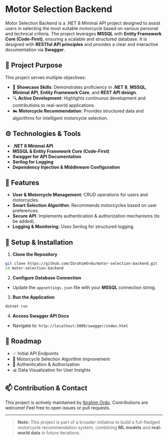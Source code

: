 ﻿# Motor Selection Backend

Motor Selection Backend is a .NET 8 Minimal API project designed to assist users in selecting the most suitable motorcycle based on various personal and technical criteria. The project leverages **MSSQL** with **Entity Framework Core (Code-First)**, ensuring a scalable and structured database. It is designed with **RESTful API principles** and provides a clear and interactive documentation via **Swagger**.

## 🚀 Project Purpose
This project serves multiple objectives:
- 📌 **Showcase Skills**: Demonstrates proficiency in **.NET 8**, **MSSQL**, **Minimal API**, **Entity Framework Core**, and **REST API design**.
- 🔍 **Active Development**: Highlights continuous development and contributions to real-world applications.
- 🏍️ **Motorcycle Recommendation**: Provides structured data and algorithms for intelligent motorcycle selection.

## ⚙️ Technologies & Tools
- **.NET 8 Minimal API**
- **MSSQL & Entity Framework Core (Code-First)**
- **Swagger for API Documentation**
- **Serilog for Logging**
- **Dependency Injection & Middleware Configuration**

## 📌 Features
- **User & Motorcycle Management**: CRUD operations for users and motorcycles.
- **Smart Selection Algorithm**: Recommends motorcycles based on user preferences.
- **Secure API**: Implements authentication & authorization mechanisms (to be added).
- **Logging & Monitoring**: Uses Serilog for structured logging.

## 🔧 Setup & Installation
1. **Clone the Repository**
```sh
git clone https://github.com/IbrahimOrdo/motor-selection-backend.git
cd motor-selection-backend
```
2. **Configure Database Connection**
- Update the `appsettings.json` file with your **MSSQL** connection string.

3. **Run the Application**
```sh
dotnet run
```

4. **Access Swagger API Docs**
- Navigate to: `http://localhost:5000/swagger/index.html`

## 📌 Roadmap
- ✅ Initial API Endpoints
- 🔄 Motorcycle Selection Algorithm Improvement
- 🔐 Authentication & Authorization
- 📊 Data Visualization for User Insights

## 📫 Contribution & Contact
This project is actively maintained by [Ibrahim Ordo](https://github.com/IbrahimOrdo). Contributions are welcome! Feel free to open issues or pull requests.

---

> **Note:** This project is part of a broader initiative to build a full-fledged motorcycle recommendation system, combining **ML models** and **real-world data** in future iterations.

